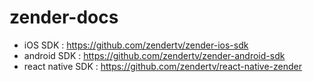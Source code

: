 # zender-docs

- iOS SDK : <https://github.com/zendertv/zender-ios-sdk>
- android SDK : <https://github.com/zendertv/zender-android-sdk>
- react native SDK : <https://github.com/zendertv/react-native-zender>
